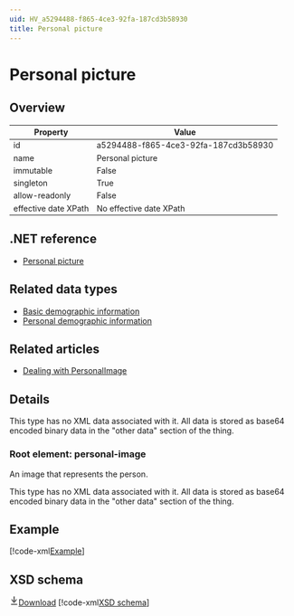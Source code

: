 ```yaml
---
uid: HV_a5294488-f865-4ce3-92fa-187cd3b58930
title: Personal picture
---
```


# Personal picture

## Overview

Property|Value
---|---
id|a5294488-f865-4ce3-92fa-187cd3b58930
name|Personal picture
immutable|False
singleton|True
allow-readonly|False
effective date XPath|No effective date XPath

## .NET reference
- [Personal picture](https://go.microsoft.com/fwlink/?LinkID=136212)

## Related data types

- [Basic demographic information](xref:HV_3b3e6b16-eb69-483c-8d7e-dfe116ae6092)
- [Personal demographic information](xref:HV_92ba621e-66b3-4a01-bd73-74844aed4f5b)

## Related articles

- [Dealing with PersonalImage](http://go.microsoft.com/fwlink/?LinkId=513266)

## Details
This type has no XML data associated with it. All data is stored as base64 encoded binary data in the "other data" section of the thing.

<a name='personal-image'></a>

### Root element: personal-image

An image that represents the person.

This type has no XML data associated with it. All data is stored as base64 encoded binary data in the "other data" section of the thing.

## Example
[!code-xml[Example](sample-xml/a5294488-f865-4ce3-92fa-187cd3b58930.xml)]

## XSD schema
[![Download](/healthvault/images/download.png)Download](xsd/personal-image.xsd)
[!code-xml[XSD schema](xsd/personal-image.xsd)]
